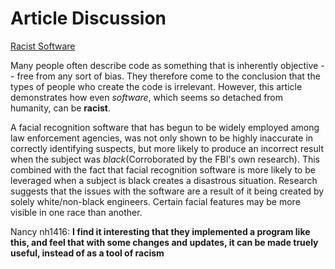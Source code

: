 # Article Discussion

[Racist Software](https://www.theguardian.com/technology/2017/dec/04/racist-facial-recognition-white-coders-black-people-police)

Many people often describe code as something that is inherently objective -- free from any sort of bias. They therefore come to the conclusion that the types of people who create the code is irrelevant. However, this article demonstrates how even *software*, which seems so detached from humanity, can be **racist**.

A facial recognition software that has begun to be widely employed among law enforcement agencies, was not only shown to be highly inaccurate in correctly identifying suspects, but more likely to produce an incorrect result when the subject was *black*(Corroborated by the FBI's own research). This combined with the fact that facial recognition software is more likely to be leveraged when a subject is black creates a disastrous situation. Research suggests that the issues with the software are a result of it being created by
solely white/non-black engineers. Certain facial features may be more visible in one race than another.

Nancy nh1416: **I find it interesting that they implemented a program like this, and feel that with some changes and updates, it can be made truely useful, instead of as a tool of racism**